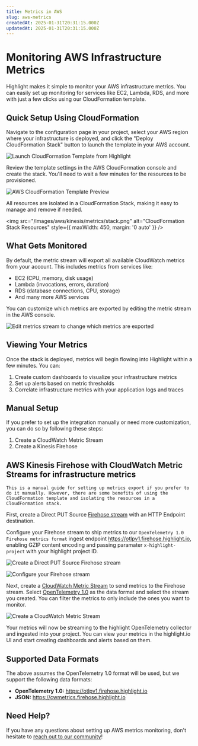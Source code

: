 ```yaml
---
title: Metrics in AWS
slug: aws-metrics
createdAt: 2025-01-31T20:31:15.000Z
updatedAt: 2025-01-31T20:31:15.000Z
---
```


# Monitoring AWS Infrastructure Metrics

Highlight makes it simple to monitor your AWS infrastructure metrics. You can easily set up monitoring for services like EC2, Lambda, RDS, and more with just a few clicks using our CloudFormation template.

## Quick Setup Using CloudFormation

Navigate to the configuration page in your project, select your AWS region where your infrastructure is deployed, and click the "Deploy CloudFormation Stack" button to launch the template in your AWS account.

![Launch CloudFormation Template from Highlight](/images/aws/kinesis/metrics/launch-template.png)

Review the template settings in the AWS CloudFormation console and create the stack. You'll need to wait a few minutes for the resources to be provisioned.

![AWS CloudFormation Template Preview](/images/aws/kinesis/metrics/create-stack.png)

All resources are isolated in a CloudFormation Stack, making it easy to manage and remove if needed.

<img src="/images/aws/kinesis/metrics/stack.png" alt="CloudFormation Stack Resources" style={{ maxWidth: 450, margin: '0 auto' }} />

## What Gets Monitored

By default, the metric stream will export all available CloudWatch metrics from your account. This includes metrics from services like:

- EC2 (CPU, memory, disk usage)
- Lambda (invocations, errors, duration)
- RDS (database connections, CPU, storage)
- And many more AWS services

You can customize which metrics are exported by editing the metric stream in the AWS console.

![Edit metrics stream to change which metrics are exported](/images/aws/kinesis/metrics/edit-stream.png)

## Viewing Your Metrics

Once the stack is deployed, metrics will begin flowing into Highlight within a few minutes. You can:

1. Create custom dashboards to visualize your infrastructure metrics
2. Set up alerts based on metric thresholds
3. Correlate infrastructure metrics with your application logs and traces

## Manual Setup

If you prefer to set up the integration manually or need more customization, you can do so by following these steps:

1. Create a CloudWatch Metric Stream
2. Create a Kinesis Firehose

## AWS Kinesis Firehose with CloudWatch Metric Streams for infrastructure metrics

```hint
This is a manual guide for setting up metrics export if you prefer to do it manually. However, there are some benefits of using the CloudFormation template and isolating the resources in a CloudFormation stack.
```

First, create a Direct PUT Source [Firehose stream](https://docs.aws.amazon.com/firehose/latest/dev/what-is-this-service.html) with an HTTP Endpoint destination.

Configure your Firehose stream to ship metrics to our `OpenTelemetry 1.0 Firehose metrics format` ingest endpoint https://otlpv1.firehose.highlight.io, enabling GZIP content encoding and passing paramater `x-highlight-project` with your highlight project ID.

![Create a Direct PUT Source Firehose stream](/images/aws/kinesis/metrics/step1.png)

![Configure your Firehose stream](/images/aws/kinesis/metrics/step2.png)

Next, create a [CloudWatch Metric Stream](https://docs.aws.amazon.com/AmazonCloudWatch/latest/monitoring/CloudWatch-Metric-Streams.html) to send metrics to the Firehose stream. Select [OpenTelemetry 1.0](https://docs.aws.amazon.com/AmazonCloudWatch/latest/monitoring/CloudWatch-metric-streams-formats-opentelemetry-100.html) as the data format and select the stream you created. You can filter the metrics to only include the ones you want to monitor.

![Create a CloudWatch Metric Stream](/images/aws/kinesis/metrics/step3.png)

Your metrics will now be streaming to the highlight OpenTelemetry collector and ingested into your project. You can view your metrics in the highlight.io UI and start creating dashboards and alerts based on them.

## Supported Data Formats

The above assumes the OpenTelemetry 1.0 format will be used, but we support the following data formats:

* **OpenTelemetry 1.0:** https://otlpv1.firehose.highlight.io
* **JSON:** https://cwmetrics.firehose.highlight.io

## Need Help?

If you have any questions about setting up AWS metrics monitoring, don't hesitate to [reach out to our community](https://community.highlight.io)!
